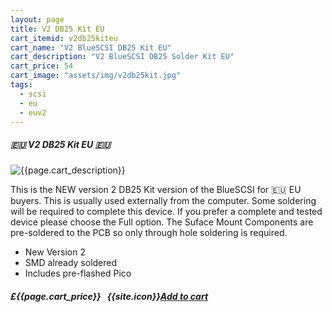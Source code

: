 ```yaml
---
layout: page
title: V2 DB25 Kit EU
cart_itemid: v2db25kiteu
cart_name: "V2 BlueSCSI DB25 Kit EU"
cart_description: "V2 BlueSCSI DB25 Solder Kit EU"
cart_price: 54
cart_image: "assets/img/v2db25kit.jpg"
tags: 
  - scsi
  - eu
  - euv2
---
```


##### 🇪🇺 V2 DB25 Kit EU 🇪🇺

![{{page.cart_description}}]({{page.cart_image}})

This is the NEW version 2 DB25 Kit version of the BlueSCSI for 🇪🇺 EU buyers. This is usually used externally from the computer. Some soldering will be required to complete this device. If you prefer a complete and tested device please choose the Full option. The Suface Mount Components are pre-soldered to the PCB so only through hole soldering is required.

* New Version 2
* SMD already soldered
* Includes pre-flashed Pico

##### £{{page.cart_price}} &nbsp; {{site.icon}}[Add to cart](/cart#{{page.cart_itemid}})